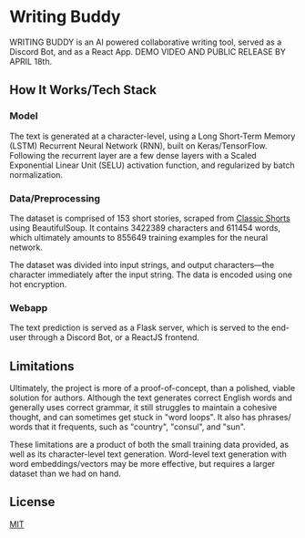 # Writing Buddy

WRITING BUDDY is an AI powered collaborative writing tool, served as a Discord Bot, and as a React App. DEMO VIDEO AND PUBLIC RELEASE BY APRIL 18th.
## How It Works/Tech Stack

### Model

The text is generated at a character-level, using a Long Short-Term Memory (LSTM) Recurrent Neural Network (RNN), built on Keras/TensorFlow. Following the recurrent layer are a few dense layers with a Scaled Exponential Linear Unit (SELU) activation function, and regularized by batch normalization.

### Data/Preprocessing

The dataset is comprised of 153 short stories, scraped from [Classic Shorts](www.classicshorts.com/bib.html) using BeautifulSoup. It contains 3422389 characters and 611454 words, which ultimately amounts to 855649 training examples for the neural network.

The dataset was divided into input strings, and output characters—the character immediately after the input string. The data is encoded using one hot encryption.

### Webapp

The text prediction is served as a Flask server, which is served to the end-user through a Discord Bot, or a ReactJS frontend.

## Limitations

Ultimately, the project is more of a proof-of-concept, than a polished, viable solution for authors. Although the text generates correct English words and generally uses correct grammar, it still struggles to maintain a cohesive thought, and can sometimes get stuck in "word loops". It also has phrases/ words that it frequents, such as "country", "consul", and "sun".

These limitations are a product of both the small training data provided, as well as its character-level text generation. Word-level text generation with word embeddings/vectors may be more effective, but requires a larger dataset than we had on hand.

## License
[MIT](https://choosealicense.com/licenses/mit/)
